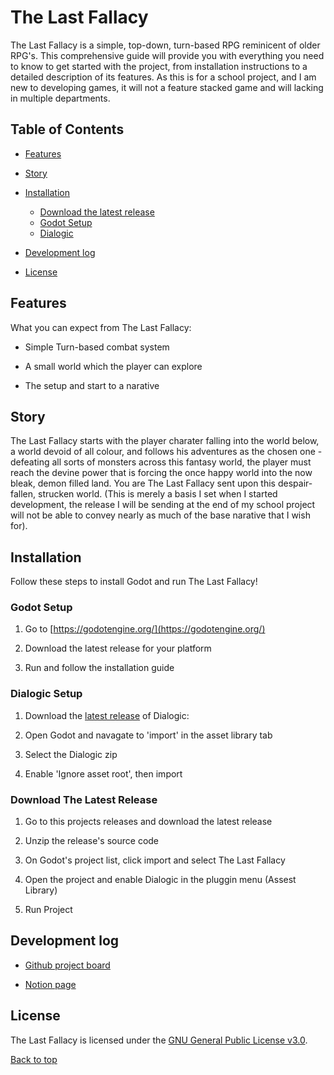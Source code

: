 # The Last Fallacy

The Last Fallacy is a simple, top-down, turn-based RPG reminicent of older RPG's. This comprehensive guide will provide you with everything you need to know to get started with the project, from installation instructions to a detailed description of its features. As this is for a school project, and I am new to developing games, it will not a feature stacked game and will lacking in multiple departments.

## Table of Contents

- [Features](#features)

- [Story](#story)

- [Installation](#installation)

  - [Download the latest release](#download-the-latest-release)
  - [Godot Setup](#godot-setup)
  - [Dialogic](#dialogic-setup)

- [Development log](#development-log)

- [License](#license)

## Features

What you can expect from The Last Fallacy:

- Simple Turn-based combat system

- A small world which the player can explore

- The setup and start to a narative

## Story

The Last Fallacy starts with the player charater falling into the world below, a world devoid of all colour, and follows his adventures as the chosen one - defeating all sorts of monsters across this fantasy world, the player must reach the devine power that is forcing the once happy world into the now bleak, demon filled land. You are The Last Fallacy sent upon this despair-fallen, strucken world. (This is merely a basis I set when I started development, the release I will be sending at the end of my school project will not be able to convey nearly as much of the base narative that I wish for).

## Installation

Follow these steps to install Godot and run The Last Fallacy!

### Godot Setup

1. Go to [https://godotengine.org/](https://godotengine.org/)

2. Download the latest release for your platform

3. Run and follow the installation guide

### Dialogic Setup

1. Download the [latest release](https://github.com/dialogic-godot/dialogic) of Dialogic: 

2. Open Godot and navagate to 'import' in the asset library tab

3. Select the Dialogic zip

4. Enable 'Ignore asset root', then import

### Download The Latest Release

1. Go to this projects releases and download the latest release

2. Unzip the release's source code

3. On Godot's project list, click import and select The Last Fallacy

4. Open the project and enable Dialogic in the pluggin menu (Assest Library)

5. Run Project

## Development log
- [Github project board](https://github.com/users/JacksonPearce21/projects/2/views/1)

- [Notion page](https://www.notion.so/7DIT-Major-Project-Portfolio-41c718dbb91a4d28ac0dfcd18b4e434e)

## License

The Last Fallacy is licensed under the [GNU General Public License v3.0](https://github.com/JacksonPearce21/The-Last-Fallacy/blob/main/LICENSE).

[Back to top](#the_last_fallacy)
